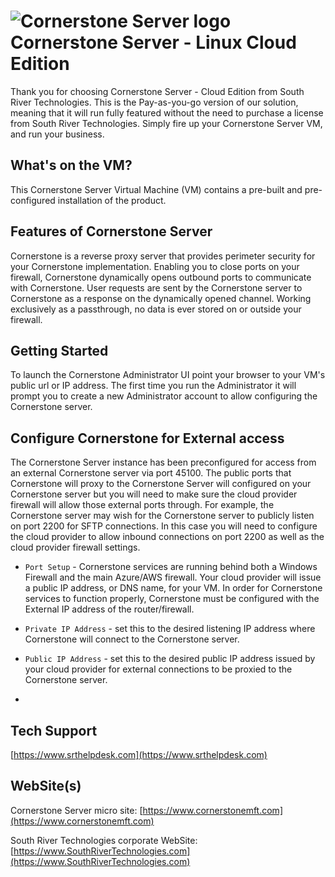 # <img src="https://southrivertech.com/software/nextgen/cornerstone/cornerstone48.png" alt="Cornerstone Server logo"> Cornerstone Server - Linux Cloud Edition

Thank you for choosing Cornerstone Server - Cloud Edition from South River Technologies. This is the Pay-as-you-go version of our solution, meaning that it will run fully featured without the need to purchase a license from South River Technologies. Simply fire up your Cornerstone Server VM, and run your business.

## What's on the VM?

This Cornerstone Server Virtual Machine (VM) contains a pre-built and pre-configured installation of the product. 

## Features of Cornerstone Server

Cornerstone is a reverse proxy server that provides perimeter security for your Cornerstone implementation. Enabling you to close ports on your firewall, Cornerstone dynamically opens outbound ports to communicate with Cornerstone. User requests are sent by the Cornerstone server to Cornerstone as a response on the dynamically opened channel. Working exclusively as a passthrough, no data is ever stored on or outside your firewall.

## Getting Started

To launch the Cornerstone Administrator UI point your browser to your VM's public url or IP address. The first time you run the Administrator it will prompt you to create a new Administrator account to allow configuring the Cornerstone server. 

## Configure Cornerstone for External access

The Cornerstone Server instance has been preconfigured for access from an external Cornerstone server via port 45100. The public ports that Cornerstone will proxy to the Cornerstone Server will configured on your Cornerstone server but you will need to make sure the cloud provider firewall will allow those external ports through. For example, the Cornerstone server may wish for the Cornerstone server to publicly listen on port 2200 for SFTP connections. In this case you will need to configure the cloud provider to allow inbound connections on port 2200 as well as the cloud provider firewall settings.

- `Port Setup` - Cornerstone services are running behind both a Windows Firewall and the main Azure/AWS firewall. Your cloud provider will issue a public IP address, or DNS name, for your VM. In order for Cornerstone services to function properly, Cornerstone must be configured with the External IP address of the router/firewall.

- `Private IP Address` - set this to the desired listening IP address where Cornerstone will connect to the Cornerstone server.

- `Public IP Address` - set this to the desired public IP address issued by your cloud provider for external connections to be proxied to the Cornerstone server.
- 



## Tech Support

 [https://www.srthelpdesk.com](https://www.srthelpdesk.com)


## WebSite(s)

Cornerstone Server micro site: [https://www.cornerstonemft.com](https://www.cornerstonemft.com)

South River Technologies corporate WebSite:  [https://www.SouthRiverTechnologies.com](https://www.SouthRiverTechnologies.com)





